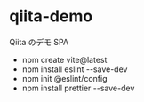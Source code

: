# qiita-demo

Qiita のデモ SPA

- npm create vite@latest
- npm install eslint --save-dev
- npm init @eslint/config
- npm install prettier --save-dev
